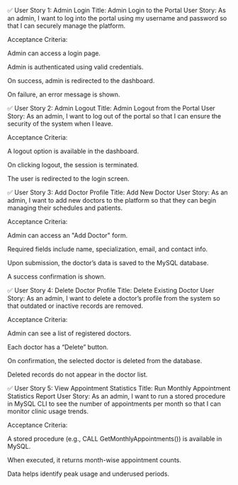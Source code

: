 ✅ User Story 1: Admin Login
Title: Admin Login to the Portal
User Story:
As an admin, I want to log into the portal using my username and password so that I can securely manage the platform.

Acceptance Criteria:

Admin can access a login page.

Admin is authenticated using valid credentials.

On success, admin is redirected to the dashboard.

On failure, an error message is shown.

✅ User Story 2: Admin Logout
Title: Admin Logout from the Portal
User Story:
As an admin, I want to log out of the portal so that I can ensure the security of the system when I leave.

Acceptance Criteria:

A logout option is available in the dashboard.

On clicking logout, the session is terminated.

The user is redirected to the login screen.

✅ User Story 3: Add Doctor Profile
Title: Add New Doctor
User Story:
As an admin, I want to add new doctors to the platform so that they can begin managing their schedules and patients.

Acceptance Criteria:

Admin can access an "Add Doctor" form.

Required fields include name, specialization, email, and contact info.

Upon submission, the doctor’s data is saved to the MySQL database.

A success confirmation is shown.

✅ User Story 4: Delete Doctor Profile
Title: Delete Existing Doctor
User Story:
As an admin, I want to delete a doctor’s profile from the system so that outdated or inactive records are removed.

Acceptance Criteria:

Admin can see a list of registered doctors.

Each doctor has a “Delete” button.

On confirmation, the selected doctor is deleted from the database.

Deleted records do not appear in the doctor list.

✅ User Story 5: View Appointment Statistics
Title: Run Monthly Appointment Statistics Report
User Story:
As an admin, I want to run a stored procedure in MySQL CLI to see the number of appointments per month so that I can monitor clinic usage trends.

Acceptance Criteria:

A stored procedure (e.g., CALL GetMonthlyAppointments()) is available in MySQL.

When executed, it returns month-wise appointment counts.

Data helps identify peak usage and underused periods.

